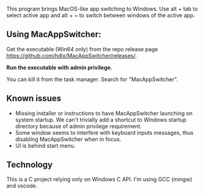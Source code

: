 This program brings MacOS-like app switching to Windows. Use alt + tab to select active app and alt + ~ to switch between windows of the active app.

## Using MacAppSwitcher:
Get the executable (Win64 only) from the repo release page https://github.com/hdlx/MacAppSwitcher/releases/.

**Run the executable with admin privilege.**

You can kill it from the task manager. Search for "MacAppSwitcher".

## Known issues
- Missing installer or instructions to have MacAppSwitcher launching on system startup. We can't trivially add a shortcut to Windows startup directory because of admin privilege requirement.
- Some window seems to interfere with keyboard inputs messages, thus disabling MacAppSwitcher when in focus.
- UI is behind start menu.

## Technology
This is a C project relying only on Windows C API. I'm using GCC (mingw) and vscode.

